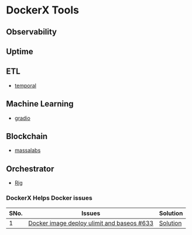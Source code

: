 # DockerX Tools

## Observability

## Uptime 

## ETL 
- [temporal](https://docs.temporal.io/kb/all-the-ways-to-run-a-cluster#docker--docker-compose)

## Machine Learning 
- [gradio](https://www.gradio.app/)

## Blockchain
- [massalabs](https://github.com/massalabs)

## Orchestrator
- [Rig](https://docs.rig.dev/getting-started/server-installation)

### DockerX Helps Docker issues

|SNo.| Issues |Solution|
|--|--|--|
|  1| [Docker image deploy ulimit and baseos #633](https://github.com/SonarSource/docker-sonarqube/issues/633)  | [Solution]()|
